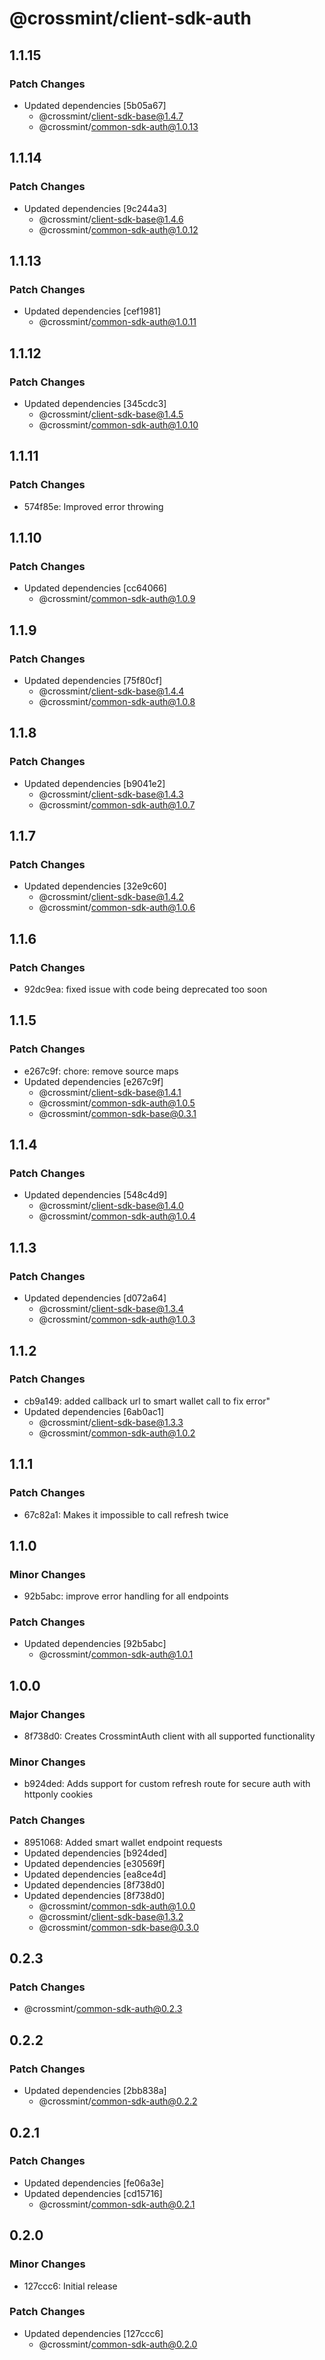 # @crossmint/client-sdk-auth

## 1.1.15

### Patch Changes

- Updated dependencies [5b05a67]
  - @crossmint/client-sdk-base@1.4.7
  - @crossmint/common-sdk-auth@1.0.13

## 1.1.14

### Patch Changes

- Updated dependencies [9c244a3]
  - @crossmint/client-sdk-base@1.4.6
  - @crossmint/common-sdk-auth@1.0.12

## 1.1.13

### Patch Changes

- Updated dependencies [cef1981]
  - @crossmint/common-sdk-auth@1.0.11

## 1.1.12

### Patch Changes

- Updated dependencies [345cdc3]
  - @crossmint/client-sdk-base@1.4.5
  - @crossmint/common-sdk-auth@1.0.10

## 1.1.11

### Patch Changes

- 574f85e: Improved error throwing

## 1.1.10

### Patch Changes

- Updated dependencies [cc64066]
  - @crossmint/common-sdk-auth@1.0.9

## 1.1.9

### Patch Changes

- Updated dependencies [75f80cf]
  - @crossmint/client-sdk-base@1.4.4
  - @crossmint/common-sdk-auth@1.0.8

## 1.1.8

### Patch Changes

- Updated dependencies [b9041e2]
  - @crossmint/client-sdk-base@1.4.3
  - @crossmint/common-sdk-auth@1.0.7

## 1.1.7

### Patch Changes

- Updated dependencies [32e9c60]
  - @crossmint/client-sdk-base@1.4.2
  - @crossmint/common-sdk-auth@1.0.6

## 1.1.6

### Patch Changes

- 92dc9ea: fixed issue with code being deprecated too soon

## 1.1.5

### Patch Changes

- e267c9f: chore: remove source maps
- Updated dependencies [e267c9f]
  - @crossmint/client-sdk-base@1.4.1
  - @crossmint/common-sdk-auth@1.0.5
  - @crossmint/common-sdk-base@0.3.1

## 1.1.4

### Patch Changes

- Updated dependencies [548c4d9]
  - @crossmint/client-sdk-base@1.4.0
  - @crossmint/common-sdk-auth@1.0.4

## 1.1.3

### Patch Changes

- Updated dependencies [d072a64]
  - @crossmint/client-sdk-base@1.3.4
  - @crossmint/common-sdk-auth@1.0.3

## 1.1.2

### Patch Changes

- cb9a149: added callback url to smart wallet call to fix error"
- Updated dependencies [6ab0ac1]
  - @crossmint/client-sdk-base@1.3.3
  - @crossmint/common-sdk-auth@1.0.2

## 1.1.1

### Patch Changes

- 67c82a1: Makes it impossible to call refresh twice

## 1.1.0

### Minor Changes

- 92b5abc: improve error handling for all endpoints

### Patch Changes

- Updated dependencies [92b5abc]
  - @crossmint/common-sdk-auth@1.0.1

## 1.0.0

### Major Changes

- 8f738d0: Creates CrossmintAuth client with all supported functionality

### Minor Changes

- b924ded: Adds support for custom refresh route for secure auth with httponly cookies

### Patch Changes

- 8951068: Added smart wallet endpoint requests
- Updated dependencies [b924ded]
- Updated dependencies [e30569f]
- Updated dependencies [ea8ce4d]
- Updated dependencies [8f738d0]
- Updated dependencies [8f738d0]
  - @crossmint/common-sdk-auth@1.0.0
  - @crossmint/client-sdk-base@1.3.2
  - @crossmint/common-sdk-base@0.3.0

## 0.2.3

### Patch Changes

- @crossmint/common-sdk-auth@0.2.3

## 0.2.2

### Patch Changes

- Updated dependencies [2bb838a]
  - @crossmint/common-sdk-auth@0.2.2

## 0.2.1

### Patch Changes

- Updated dependencies [fe06a3e]
- Updated dependencies [cd15716]
  - @crossmint/common-sdk-auth@0.2.1

## 0.2.0

### Minor Changes

- 127ccc6: Initial release

### Patch Changes

- Updated dependencies [127ccc6]
  - @crossmint/common-sdk-auth@0.2.0
